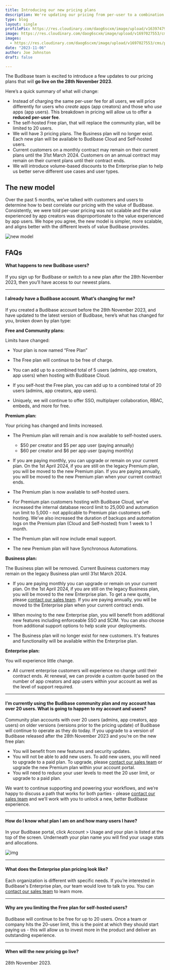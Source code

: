 ```yaml
---
title: Introducing our new pricing plans
description: We're updating our pricing from per-user to a combination of per-user and per-creator.
type: blog
layout: single
profilePic: https://res.cloudinary.com/daog6scxm/image/upload/v1639747995/cms/joe_illustration_gray_bg_e97wdl.jpg
image: https://res.cloudinary.com/daog6scxm/image/upload/v1697027553/cms/pricing/pricing-v3_ht378y.png
images:
  - https://res.cloudinary.com/daog6scxm/image/upload/v1697027553/cms/pricing/pricing-v3_ht378y.png
date: "2023-11-06"
author: Joe Johnston
draft: false

---
```


The Budibase team is excited to introduce a few updates to our pricing plans that will **go live on the 28th November 2023**. 

Here’s a quick summary of what will change:

- Instead of charging the same per-user fee for all users, we will price differently for users who *create* apps (app creators) and those who *use* apps (app users). This breakdown in pricing will allow us to offer a **reduced per-user fee**.  
- The self-hosted Free plan, that will replace the community plan, will be limited to 20 users.
- We will have 3 pricing plans. The Business plan will no longer exist.  Each new plan will be available to Budibase Cloud and Self-hosted users. 
- Current customers on a monthly contract may remain on their current plans until the 31st March 2024. Customers on an annual contract may remain on their current plans until their contract ends.
- We will introduce volume-based discounts to the Enterprise plan to help us better serve different use cases and user types.



## The new model

Over the past 5 months, we’ve talked with customers and users to determine how to best correlate our pricing with the value of Budibase. Consistently, we were told per-user pricing was not scalable and the value experienced by app creators was disproportionate to the value experienced by app users. We hope you agree, the new model is simpler, more scalable, and aligns better with the different levels of value Budibase provides. 

![new model](https://res.cloudinary.com/daog6scxm/image/upload/v1697032289/cms/pricing/CleanShot_2023-10-11_at_14.50.48_2x_o9qx4v.png)



## FAQs

#### What happens to new Budibase users?

If you sign up for Budibase or switch to a new plan after the 28th November 2023, then you’ll have access to our newest plans.



---



#### **I already have a Budibase account. What’s changing for me?**

If you created a Budibase account before the 28th November 2023, and have updated to the latest version of Budibase, here’s what has changed for you, broken down by plan type:

**Free and Community plans:**

Limits have changed:

- Your plan is now named “Free Plan”

- The Free plan will continue to be free of charge.

- You can add up to a combined total of 5 users (admins, app creators, app users) when hosting with Budibase Cloud.

- If you self-host the Free plan, you can add up to a combined total of 20 users (admins, app creators, app users).

- Uniquely, we will continue to offer SSO, multiplayer collaboration, RBAC, embeds, and more for free.

  

**Premium plan:**

Your pricing has changed and limits increased. 

- The Premium plan will remain and is now available to self-hosted users. 

  - $50 per creator and $5 per app user (paying annually)
  - $60 per creator and $6 per app user (paying monthly)

- If you are paying monthly, you can upgrade or remain on your current plan. On the 1st April 2024, if you are still on the legacy Premium plan, you will be moved to the new Premium plan. If you are paying annually, you will be moved to the new Premium plan when your current contract ends. 

- The Premium plan is now available to self-hosted users.

- For Premium plan customers hosting with Budibase Cloud, we've increased the internal database record limit to 25,000 and automation run limit to 5,000 - not applicable to Premium plan customers self-hosting. We’ve also increased the duration of backups and automation logs on the Premium plan (Cloud and Self-hosted) from 1 week to 1 month. 

- The Premium plan will now include email support.

- The new Premium plan will have Synchronous Automations.

  

**Business plan:**

The Business plan will be removed. Current Business customers may remain on the legacy Business plan until 31st March 2024.

- If you are paying monthly you can upgrade or remain on your current plan. On the 1st April 2024, if you are still on the legacy Business plan, you will be moved to the new Enterprise plan. To get a new quote, please [contact our sales team](https://budibase.com/contact). If you are paying annually, you will be moved to the Enterprise plan when your current contract ends. 

- When moving to the new Enterprise plan, you will benefit from additional new features including enforceable SSO and SCIM. You can also choose from additional support options to help scale your deployments.

- The Business plan will no longer exist for new customers.  It's features and functionality will be available within the Enterprise plan.

  

**Enterprise plan:**

You will experience little change.

- All current enterprise customers will experience no change until their contract ends. At renewal, we can provide a custom quote based on the number of app creators and app users within your account as well as the level of support required.



---



#### **I’m currently using the Budibase community plan and my account has over 20 users. What is going to happen to my account and users?**

Community plan accounts with over 20 users (admins, app creators, app users) on older versions (versions prior to the pricing update) of Budibase will continue to operate as they do today. If you upgrade to a version of Budibase released after the 28th November 2023 and you’re on the new free plan:

- You will benefit from new features and security updates.
- You will not be able to add new users. To add new users, you will need to upgrade to a paid plan. To upgrade, please [contact our sales team](https://budibase.com/contact) or upgrade the new Premium plan within your account portal.
- You will need to reduce your user levels to meet the 20 user limit, or upgrade to a paid plan.

We want to continue supporting and powering your workflows, and we’re happy to discuss a path that works for both parties - please [contact our sales team](https://budibase.com/contact) and we’ll work with you to unlock a new, better Budibase experience.



---



#### **How do I know what plan I am on and how many users I have?**

In your Budibase portal, click Account > Usage and your plan is listed at the top of the screen. Underneath your plan name you will find your usage stats and allocations.

![img](https://lh6.googleusercontent.com/P2zPASfH3tfxJ3s2ks5GczSSTyjZi3HU6I9pPTULi4hDONDA483ee7hV4_8tFse8uiGLucfR0Q9avrMsQ1DDSD9jdec2qA3C-BoJc15xe0Bx3WtUbysjmjtNdzl3r7RgZ3xFt-rQdAG6CqzKH7NbOVQ)



---



#### What does the Enterprise plan pricing look like?

Each organization is different with specific needs. If you’re interested in Budibase's Enterprise plan, our team would love to talk to you. You can [contact our sales team](https://budibase.com/contact) to learn more.



---



#### Why are you limiting the Free plan for self-hosted users?

Budibase will continue to be free for up to 20 users. Once a team or company hits the 20-user limit, this is the point at which they should start paying us - this will allow us to invest more in the product and deliver an outstanding experience.



---



#### When will the new pricing go live?

28th November 2023.



##  